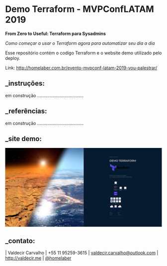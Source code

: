 # Demo Terraform - MVPConfLATAM 2019

**From Zero to Useful: Terraform para Sysadmins** 

_Como começar a usar o Terraform agora para automatizar seu dia a dia_

Esse repositório contém o codigo Terraform e o website demo utilizado pelo deploy.

   Link: http://homelaber.com.br/evento-mvpconf-latam-2019-vou-palestrar/

## _instruções:

em construção .....................................

## _referências:

em construção .....................................

## _site demo:

![Site Demo](../images/demo.jpg)

## _contato:

| Valdecir Carvalho | +55 11 95259-3615 | valdecir.carvalho@outlook.com | http://valdecir.me | [@homelaber](https://twitter.com/homelaber)